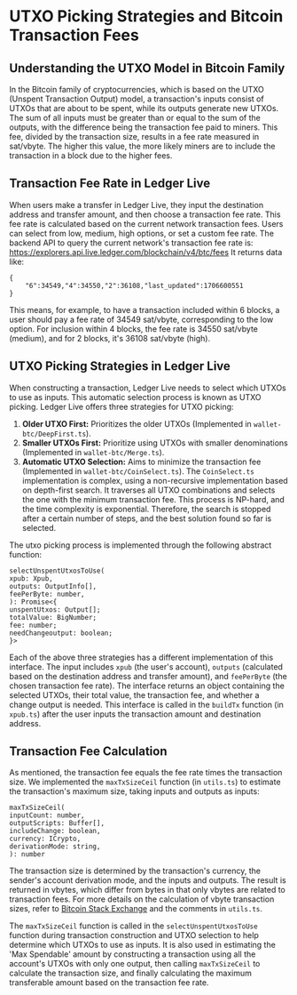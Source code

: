 # UTXO Picking Strategies and Bitcoin Transaction Fees

## Understanding the UTXO Model in Bitcoin Family
In the Bitcoin family of cryptocurrencies, which is based on the UTXO (Unspent Transaction Output) model, a transaction's inputs consist of UTXOs that are about to be spent, while its outputs generate new UTXOs. The sum of all inputs must be greater than or equal to the sum of the outputs, with the difference being the transaction fee paid to miners. This fee, divided by the transaction size, results in a fee rate measured in sat/vbyte. The higher this value, the more likely miners are to include the transaction in a block due to the higher fees.

## Transaction Fee Rate in Ledger Live
When users make a transfer in Ledger Live, they input the destination address and transfer amount, and then choose a transaction fee rate. This fee rate is calculated based on the current network transaction fees. Users can select from low, medium, high options, or set a custom fee rate. The backend API to query the current network's transaction fee rate is:
https://explorers.api.live.ledger.com/blockchain/v4/btc/fees
It returns data like:
```
{
    "6":34549,"4":34550,"2":36108,"last_updated":1706600551
}
```
This means, for example, to have a transaction included within 6 blocks, a user should pay a fee rate of 34549 sat/vbyte, corresponding to the low option. For inclusion within 4 blocks, the fee rate is 34550 sat/vbyte (medium), and for 2 blocks, it's 36108 sat/vbyte (high).

## UTXO Picking Strategies in Ledger Live
When constructing a transaction, Ledger Live needs to select which UTXOs to use as inputs. This automatic selection process is known as UTXO picking. Ledger Live offers three strategies for UTXO picking:
1. **Older UTXO First:** Prioritizes the older UTXOs (Implemented in `wallet-btc/DeepFirst.ts`).
2. **Smaller UTXOs First:** Prioritize using UTXOs with smaller denominations (Implemented in `wallet-btc/Merge.ts`).
3. **Automatic UTXO Selection:** Aims to minimize the transaction fee (Implemented in `wallet-btc/CoinSelect.ts`). The `CoinSelect.ts` implementation is complex, using a non-recursive implementation based on depth-first search. It traverses all UTXO combinations and selects the one with the minimum transaction fee. This process is NP-hard, and the time complexity is exponential. Therefore, the search is stopped after a certain number of steps, and the best solution found so far is selected.

The utxo picking process is implemented through the following abstract function:
```
selectUnspentUtxosToUse(
xpub: Xpub,
outputs: OutputInfo[],
feePerByte: number,
): Promise<{
unspentUtxos: Output[];
totalValue: BigNumber;
fee: number;
needChangeoutput: boolean;
}>
```
Each of the above three strategies has a different implementation of this interface. The input includes `xpub` (the user's account), `outputs` (calculated based on the destination address and transfer amount), and `feePerByte` (the chosen transaction fee rate). The interface returns an object containing the selected UTXOs, their total value, the transaction fee, and whether a change output is needed. This interface is called in the `buildTx` function (in `xpub.ts`) after the user inputs the transaction amount and destination address.

## Transaction Fee Calculation
As mentioned, the transaction fee equals the fee rate times the transaction size. We implemented the `maxTxSizeCeil` function (in `utils.ts`) to estimate the transaction's maximum size, taking inputs and outputs as inputs:
```
maxTxSizeCeil(
inputCount: number,
outputScripts: Buffer[],
includeChange: boolean,
currency: ICrypto,
derivationMode: string,
): number
```
The transaction size is determined by the transaction's currency, the sender's account derivation mode, and the inputs and outputs. The result is returned in vbytes, which differ from bytes in that only vbytes are related to transaction fees. For more details on the calculation of vbyte transaction sizes, refer to [Bitcoin Stack Exchange](https://bitcoin.stackexchange.com/questions/89385/is-there-a-difference-between-bytes-and-virtual-bytes-vbytes) and the comments in `utils.ts`.

The `maxTxSizeCeil` function is called in the `selectUnspentUtxosToUse` function during transaction construction and UTXO selection to help determine which UTXOs to use as inputs. It is also used in estimating the 'Max Spendable' amount by constructing a transaction using all the account's UTXOs with only one output, then calling `maxTxSizeCeil` to calculate the transaction size, and finally calculating the maximum transferable amount based on the transaction fee rate.

